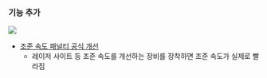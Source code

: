 ### 기능 추가

![](https://github.com/cataclysmbnteam/Cataclysm-BN/assets/11582235/0e4de8eb-f645-4c33-bff6-f29d20af3581)

- [조준 속도 패널티 공식 개선](https://github.com/cataclysmbnteam/Cataclysm-BN/pull/3820)
  - 레이저 사이트 등 조준 속도를 개선하는 장비를 장착하면 조준 속도가 실제로 빨라짐
